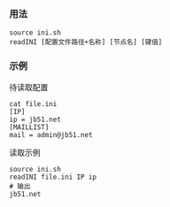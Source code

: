 ### 用法
```
source ini.sh
readINI [配置文件路径+名称] [节点名] [键值]
```

### 示例
待读取配置
```
cat file.ini
[IP]
ip = jb51.net
[MAILLIST]
mail = admin@jb51.net
```

读取示例
```
source ini.sh
readINI file.ini IP ip
# 输出
jb51.net
```